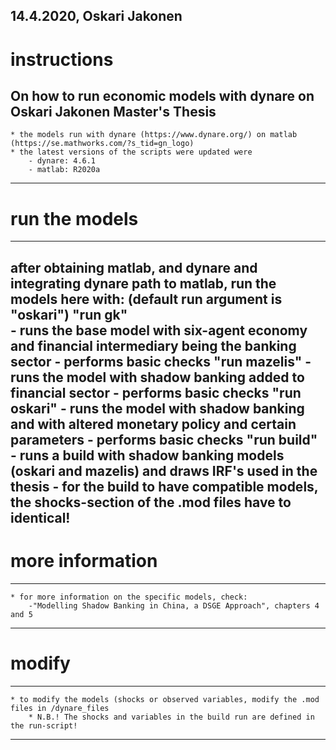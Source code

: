 14.4.2020, Oskari Jakonen
---------------------------------------------------------------------------------
# instructions 
On how to run economic models with dynare on Oskari Jakonen Master's Thesis 
---------------------------------------------------------------------------------
	* the models run with dynare (https://www.dynare.org/) on matlab (https://se.mathworks.com/?s_tid=gn_logo)
	* the latest versions of the scripts were updated were
		- dynare: 4.6.1
		- matlab: R2020a
---------------------------------------------------------------------------------
# run the models
---------------------------------------------------------------------------------
after obtaining matlab, and dynare and integrating dynare path to matlab, run the models here with:
(default run argument is "oskari")
    "run gk"  
	    - runs the base model with six-agent economy and financial intermediary being the banking sector
        - performs basic checks
    "run mazelis"
	    - runs the model with shadow banking added to financial sector
        - performs basic checks
    "run oskari"
	    - runs the model with shadow banking and with altered monetary policy and certain parameters
        - performs basic checks
    "run build"
        - runs a build with shadow banking models (oskari and mazelis) and draws IRF's used in the thesis
        - for the build to have compatible models, the shocks-section of the .mod files have to identical! 
---------------------------------------------------------------------------------
# more information
---------------------------------------------------------------------------------
	* for more information on the specific models, check: 
		-"Modelling Shadow Banking in China, a DSGE Approach", chapters 4 and 5
---------------------------------------------------------------------------------
# modify
---------------------------------------------------------------------------------
    * to modify the models (shocks or observed variables, modify the .mod files in /dynare_files
        * N.B.! The shocks and variables in the build run are defined in the run-script!
---------------------------------------------------------------------------------

